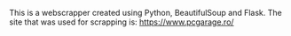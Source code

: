 This is a webscrapper created using Python, BeautifulSoup and Flask. The site that was used for scrapping is: https://www.pcgarage.ro/
